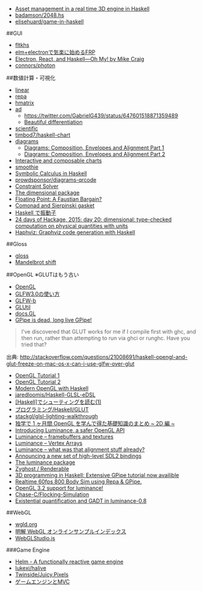 * [Asset management in a real time 3D engine in Haskell](http://phaazon.blogspot.fr/2015/06/asset-management-in-real-time-3d-engine.html)
* [badamson/2048.hs](https://github.com/badamson/2048.hs)
* [elisehuard/game-in-haskell](https://github.com/elisehuard/game-in-haskell)

##GUI
* [fltkhs](http://hackage.haskell.org/package/fltkhs)
* [elm+electronで気楽に始めるFRP](http://qiita.com/yasuyuky/items/e28106e3dd7fed17d50f)
* [Electron, React, and Haskell—Oh My! by Mike Craig](https://speakerdeck.com/mkscrg/electron-react-and-haskell-oh-my)
* [connors/photon](https://github.com/connors/photon)

##数値計算・可視化
* [linear](http://hackage.haskell.org/package/linear)
* [repa](https://hackage.haskell.org/package/repa)
* [hmatrix](https://hackage.haskell.org/package/hmatrix)
* [ad](https://hackage.haskell.org/package/ad)
  * <https://twitter.com/GabrielG439/status/647601518871359489>
  * [Beautiful differentiation](http://conal.net/blog/posts/beautiful-differentiation)
* [scientific](https://hackage.haskell.org/package/scientific)
* [timbod7/haskell-chart](https://github.com/timbod7/haskell-chart)
* [diagrams](http://projects.haskell.org/diagrams/)
  * [Diagrams: Composition, Envelopes and Alignment Part 1](https://www.youtube.com/watch?v=5_fCUSOn7m0)
  * [Diagrams: Composition, Envelopes and Alignment Part 2](https://www.youtube.com/watch?v=nZCzsBOYdis)
* [Interactive and composable charts](http://www.haskellforall.com/2015/11/interactive-and-composable-charts.html)
* [smoothie](https://hackage.haskell.org/package/smoothie)
* [Symbolic Calculus in Haskell](http://5outh.blogspot.in/2013/05/symbolic-calculus-in-haskell.html)
* [prowdsponsor/diagrams-qrcode](https://github.com/prowdsponsor/diagrams-qrcode)
* [Constraint Solver](http://www.mattkeeter.com/projects/constraints/)
* [The dimensional package](http://hackage.haskell.org/package/dimensional)
* [Floating Point: A Faustian Bargain?](https://idontgetoutmuch.wordpress.com/2015/11/12/floating-point-a-faustian-bargain/)
* [Comonad and Sierpinski gasket](http://nbviewer.ipython.org/urls/gist.githubusercontent.com/miguel-negrao/571be4120ebecdbb3e26/raw/b740adc557fe097f9c6ff66ff7349bbf0a095091/gistfile1.txt)
* [Haskell で振動子](http://d.hatena.ne.jp/webapp/20110508)
* [24 days of Hackage, 2015: day 20: dimensional: type-checked computation on physical quantities with units](http://conscientiousprogrammer.com/blog/2015/12/20/24-days-of-hackage-2015-day-20-dimensional-type-checked-computation-on-physical-quantities-with-units/)
* [Haphviz: Graphviz code generation with Haskell](http://cs-syd.eu/posts/2015-12-20-haphviz-graphviz-code-generation-with-haskell.html)

##Gloss
* [gloss](http://hackage.haskell.org/package/gloss)
* [Mandelbrot shift](http://inf.ufrgs.br/~morprates/code/mandelbrot/)

##OpenGL
※GLUTはもう古い
* [OpenGL](https://hackage.haskell.org/package/OpenGL)
* [GLFW3.0の使い方](http://marina.sys.wakayama-u.ac.jp/~tokoi/GLFW.pdf)
* [GLFW-b](https://hackage.haskell.org/package/GLFW-b)
* [GLUtil](https://hackage.haskell.org/package/GLUtil)
* [docs.GL](http://docs.gl/)
* [GPipe is dead, long live GPipe!](http://tobbebex.blogspot.se/2015/09/gpipe-is-dead-long-live-gpipe.html)

> I've discovered that GLUT works for me if I compile first with ghc, and then run, rather than attempting to run via ghci or runghc. Have you tried that?

出典: <http://stackoverflow.com/questions/21008691/haskell-opengl-and-glut-freeze-on-mac-os-x-can-i-use-glfw-over-glut>

* [OpenGL Tutorial 1](https://wiki.haskell.org/OpenGLTutorial1)
* [OpenGL Tutorial 2](https://wiki.haskell.org/OpenGLTutorial2)
* [Modern OpenGL with Haskell](http://www.arcadianvisions.com/blog/?p=224)
* [jaredloomis/Haskell-GLSL-eDSL](https://github.com/jaredloomis/Haskell-GLSL-eDSL)
* [[Haskell]でシューティングを読む(1)](http://d.hatena.ne.jp/h_sakurai/20050727)
* [プログラミング/Haskell/GLUT](http://www.f13g.com/%a5%d7%a5%ed%a5%b0%a5%e9%a5%df%a5%f3%a5%b0/Haskell/GLUT/)
* [stackgl/glsl-lighting-walkthrough](https://github.com/stackgl/glsl-lighting-walkthrough)
* [独学で 1 ヶ月間 OpenGL を学んで得た基礎知識のまとめ ~ 2D 編 ~](http://tkengo.github.io/blog/2014/12/20/opengl-es-2-2d-knowledge-0/)
* [Introducing Luminance, a safer OpenGL API](http://phaazon.blogspot.fr/2015/07/introducing-luminance-safer-opengl-api.html)
* [Luminance – framebuffers and textures](http://phaazon.blogspot.jp/2015/08/luminance-framebuffers-and-textures.html)
* [Luminance – Vertex Arrays](http://phaazon.blogspot.jp/2015/08/luminance-vertex-arrays.html)
* [Luminance – what was that alignment stuff already?](http://phaazon.blogspot.jp/2015/08/luminance-what-was-that-alignment-stuff.html)
* [Announcing a new set of high-level SDL2 bindings](https://ocharles.org.uk/blog/posts/2015-09-07-announcing-sdl2.html)
* [The luminance package](http://hackage.haskell.org/package/luminance)
* [Zyghost / Renderable](http://zyghost.com/articles/Renderable.html)
* [3D programming in Haskell: Extensive GPipe tutorial now availible](https://www.reddit.com/r/haskell/comments/3r3fcb/3d_programming_in_haskell_extensive_gpipe/)
* [Realtime 60fps 800 Body Sim using Repa & GPipe.](https://www.youtube.com/watch?v=O9YQZ4dhD70)
* [OpenGL 3.2 support for luminance!](http://phaazon.blogspot.jp/2015/11/opengl-32-support-for-luminance.html)
* [Chase-C/Flocking-Simulation](https://github.com/Chase-C/Flocking-Simulation)
* [Existential quantification and GADT in luminance-0.8](http://phaazon.blogspot.jp/2015/12/existential-quantification-and-gadt-in.html)

##WebGL
* [wgld.org](http://wgld.org/)
* [明解 WebGL オンラインサンプルインデックス](http://book.wgld.org/rf/)
* [WebGLStudio.js](http://webglstudio.org/)

###Game Engine
* [Helm - A functionally reactive game engine](http://helm-engine.org/)
* [lukexi/halive](https://github.com/lukexi/halive)
* [Twinside/Juicy.Pixels](https://github.com/Twinside/Juicy.Pixels)
* [ゲームエンジンとMVC](http://www.slideshare.net/AimingStudy/mvc-36317215)
